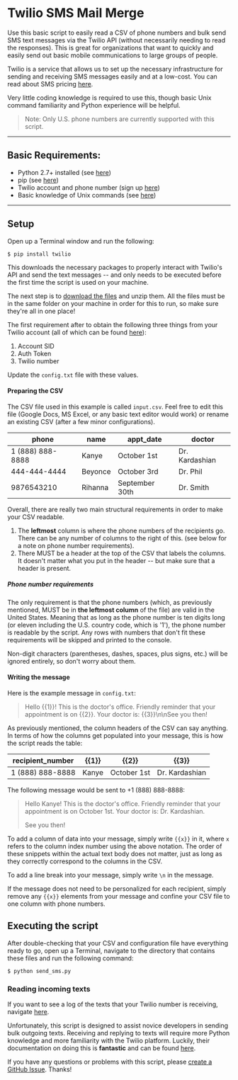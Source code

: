 Twilio SMS Mail Merge
===================

Use this basic script to easily read a CSV of phone numbers and bulk send SMS text messages via the Twilio API (without necessarily needing to read the responses). This is great for organizations that want to quickly and easily send out basic mobile communications to large groups of people.

Twilio is a service that allows us to set up the necessary infrastructure for sending and receiving SMS messages easily and at a low-cost. You can read about SMS pricing [here](https://www.twilio.com/sms/pricing).

Very little coding knowledge is required to use this, though basic Unix command familiarity and Python experience will be helpful.

> Note: Only U.S. phone numbers are currently supported with this script.


----------
Basic Requirements:
--------------

 - Python 2.7+ installed (see [here](https://www.python.org/downloads/))
 - pip (see [here](https://pip.pypa.io/en/latest/))
 - Twilio account and phone number (sign up [here](https://www.twilio.com/try-twilio))
 - Basic knowledge of Unix commands (see [here](https://www.tutorialspoint.com/unix/unix-useful-commands.htm))

----------

Setup
-------------
Open up a Terminal window and run the following:

    $ pip install twilio

This downloads the necessary packages to properly interact with Twilio's API and send the text messages -- and only needs to be executed before the first time the script is used on your machine.

The next step is to [download the files](https://github.com/kanadgupta/twilio-sms-merge/archive/master.zip) and unzip them. All the files must be in the same folder on your machine in order for this to run, so make sure they're all in one place!

The first requirement after to obtain the following three things from your Twilio account (all of which can be found [here](https://twilio.com/user/account)):

 1. Account SID
 2. Auth Token
 3. Twilio number

Update the `config.txt` file with these values.

#### Preparing the CSV
The CSV file used in this example is called `input.csv`. Feel free to edit this file (Google Docs, MS Excel, or any basic text editor would work) or rename an existing CSV (after a few minor configurations).

| phone            | name    | appt_date      | doctor         |
|------------------|---------|----------------|----------------|
| 1 (888) 888-8888 | Kanye   | October 1st    | Dr. Kardashian |
| 444-444-4444     | Beyonce | October 3rd    | Dr. Phil       |
| 9876543210       | Rihanna | September 30th | Dr. Smith      |

Overall, there are really two main structural requirements in order to make your CSV readable.

 1. The **leftmost** column is where the phone numbers of the recipients go. There can be any number of columns to the right of this. (see below for a note on phone number requirements).
 2. There MUST be a header at the top of the CSV that labels the columns. It doesn't matter what you put in the header -- but make sure that a header is present.

##### Phone number requirements
The only requirement is that the phone numbers (which, as previously mentioned, MUST be in **the leftmost column** of the file) are valid in the United States. Meaning that as long as the phone number is ten digits long (or eleven including the U.S. country code, which is '1'), the phone number is readable by the script. Any rows with numbers that don't fit these requirements will be skipped and printed to the console.

Non-digit characters (parentheses, dashes, spaces, plus signs, etc.) will be ignored entirely, so don't worry about them.

#### Writing the message

Here is the example message in `config.txt`:

> Hello {{1}}! This is the doctor's office. Friendly reminder that your appointment is on {{2}}. Your doctor is: {{3}}\n\nSee you then!

As previously mentioned, the column headers of the CSV can say anything. In terms of how the columns get populated into your message, this is how the script reads the table:

| recipient_number | {{1}}   | {{2}}          | {{3}}          |
|------------------|---------|----------------|----------------|
| 1 (888) 888-8888 | Kanye   | October 1st    | Dr. Kardashian |

The following message would be sent to +1 (888) 888-8888:
> Hello Kanye! This is the doctor's office. Friendly reminder that your appointment is on October 1st. Your doctor is: Dr. Kardashian.
>
> See you then!

To add a column of data into your message, simply write `{{x}}` in it, where `x` refers to the column index number using the above notation. The order of these snippets within the actual text body does not matter, just as long as they correctly correspond to the columns in the CSV.

To add a line break into your message, simply write `\n` in the message.

If the message does not need to be personalized for each recipient, simply remove any `{{x}}` elements from your message and confine your CSV file to one column with phone numbers.

Executing the script
-------------
After double-checking that your CSV and configuration file have everything ready to go, open up a Terminal, navigate to the directory that contains these files and run the following command:

    $ python send_sms.py

### Reading incoming texts
If you want to see a log of the texts that your Twilio number is receiving, navigate [here](https://www.twilio.com/console/sms/logs).

Unfortunately, this script is designed to assist novice developers in sending bulk outgoing texts. Receiving and replying to texts will require more Python knowledge and more familiarity with the Twilio platform. Luckily, their documentation on doing this is **fantastic** and can be found [here](https://www.twilio.com/docs/quickstart/python/sms).

If you have any questions or problems with this script, please [create a GitHub Issue](https://github.com/kanadgupta/twilio-sms-merge/issues/new). Thanks!
